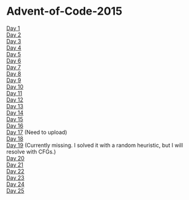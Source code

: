# Advent-of-Code-2015

 
[Day 1](https://github.com/mustafa-hotaki/Advent-of-Code-2015/blob/main/Day1/Day1.ipynb) \
[Day 2](https://github.com/mustafa-hotaki/Advent-of-Code-2015/blob/main/Day2/Day2.ipynb) \
[Day 3](https://github.com/mustafa-hotaki/Advent-of-Code-2015/blob/main/Day3/Day3.ipynb) \
[Day 4](https://github.com/mustafa-hotaki/Advent-of-Code-2015/blob/main/Day4/Day4.ipynb) \
[Day 5](https://github.com/mustafa-hotaki/Advent-of-Code-2015/blob/main/Day5/Day5.ipynb) \
[Day 6](https://github.com/mustafa-hotaki/Advent-of-Code-2015/blob/main/Day6/Day6.ipynb) \
[Day 7](https://github.com/mustafa-hotaki/Advent-of-Code-2015/blob/main/Day7/Day7.ipynb) \
[Day 8](https://github.com/mustafa-hotaki/Advent-of-Code-2015/blob/main/Day8/Day8.ipynb) \
[Day 9](https://github.com/mustafa-hotaki/Advent-of-Code-2015/blob/main/Day9/Day9.ipynb) \
[Day 10](https://github.com/mustafa-hotaki/Advent-of-Code-2015/blob/main/Day10/Day10.ipynb) \
[Day 11](https://github.com/mustafa-hotaki/Advent-of-Code-2015/blob/main/Day11/Day11.ipynb) \
[Day 12](https://github.com/mustafa-hotaki/Advent-of-Code-2015/blob/main/Day12/Day12.ipynb) \
[Day 13](https://github.com/mustafa-hotaki/Advent-of-Code-2015/blob/main/Day13/Day13.ipynb) \
[Day 14](https://github.com/mustafa-hotaki/Advent-of-Code-2015/blob/main/Day14/Day14.ipynb) \
[Day 15](https://github.com/mustafa-hotaki/Advent-of-Code-2015/blob/main/Day15/Day15.ipynb) \
[Day 16](https://github.com/mustafa-hotaki/Advent-of-Code-2015/blob/main/Day16/Day16.ipynb) \
[Day 17](https://github.com/mustafa-hotaki/Advent-of-Code-2015/blob/main/Day17/Day17.ipynb) (Need to upload) \
[Day 18](https://github.com/mustafa-hotaki/Advent-of-Code-2015/blob/main/Day18/Day18.ipynb) \
[Day 19](https://github.com/mustafa-hotaki/Advent-of-Code-2015/blob/main/Day19/Day19.ipynb) (Currently missing. I solved it with a random heuristic, but I will resolve with CFGs.) \
[Day 20](https://github.com/mustafa-hotaki/Advent-of-Code-2015/blob/main/Day20/Day20.ipynb) \
[Day 21](https://github.com/mustafa-hotaki/Advent-of-Code-2015/blob/main/Day21/Day21.ipynb) \
[Day 22](https://github.com/mustafa-hotaki/Advent-of-Code-2015/blob/main/Day22/Day22.ipynb) \
[Day 23](https://github.com/mustafa-hotaki/Advent-of-Code-2015/blob/main/Day23/Day23.ipynb) \
[Day 24](https://github.com/mustafa-hotaki/Advent-of-Code-2015/blob/main/Day24/Day24.ipynb) \
[Day 25](https://github.com/mustafa-hotaki/Advent-of-Code-2015/blob/main/Day25/Day25.ipynb)
